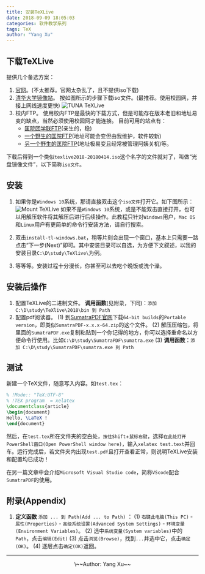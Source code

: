 ```yaml
---
title: 安装TeXLive
date: 2018-09-09 18:05:03
categories: 软件教学系列
tags: TeX
author: "Yang Xu"
---
```


## 下载TeXLive
提供几个备选方案：

<!--more-->

1. [官网](https://tug.org/texlive/)。(不太推荐。官网太杂乱了，且不提供iso下载)
2. [清华大学镜像站](https://mirrors.tuna.tsinghua.edu.cn/)。
按如图所示的步骤下载iso文件。(最推荐。使用校园网，并接上网线速度更快)
![TUNA TeXLive](/figure/tuna_TeXLive.png)
3. 校内FTP。
使用校内FTP是最快的下载方式，但是可能存在版本老旧和地址易变的缺点，当然必须使用校园网才能连接。
目前可用的站点有：
   - [匡院团学联FTP](ftp://ftp.diisquare.com)(亲生的，稳)
   - [一个野生的匡院FTP](ftp://114.212.170.211)(地址可能会变但由我维护，软件较新)
   - [另一个野生的匡院FTP](ftp://114.212.165.143)(地址极易变且经常被管理阿姨关机)等。

下载后得到一个类似``texlive2018-20180414.iso``这个名字的文件就对了，叫做“光盘镜像文件”，以下简称``iso文件``。

## 安装
1. 如果你是``Windows 10``系统，那请直接双击这个``iso文件``打开它。如下图所示：
![Mount TeXLive](/figure/mount_TeXLive.png)
如果不是``Windows 10``系统，或是不能双击直接打开，也可以用解压软件将其解压后进行后续操作。此教程只针对``Windows``用户，``Mac OS``和``Linux``用户有更简单的命令行安装方法，请自行搜索。

2. 双击``install-tl-windows.bat``，稍等片刻会出现一个窗口，基本上只需要一路点击“下一步(Next)”即可。其中安装目录可以自选，为方便下文叙述，以我的安装目录``C:\D\study\TeXlive\``为例。

3. 等等等。安装过程十分漫长，你甚至可以去吃个晚饭或洗个澡。

## 安装后操作
1. 配置TeXLive的二进制文件。
   **调用函数**(见附录，下同)：``添加 C:\D\study\TeXlive\2018\bin 到 Path``
2. 配置pdf阅读器。
   (1) 到[SumatraPDF官网](https://www.sumatrapdfreader.org/download-free-pdf-viewer.html)下载``64-bit builds``的``Portable version``，即类似``SumatraPDF-x.x.x-64.zip``的这个文件。
   (2) 解压压缩包，将里面的``SumatraPDF.exe``复制粘贴到一个你记得的地方，你可以选择重命名以方便命令行使用。比如``C:\D\study\SumatraPDF\sumatra.exe``
   (3) **调用函数**：``添加 C:\D\study\SumatraPDF\sumatra.exe 到 Path``

## 测试
新建一个TeX文件，随意写入内容。如``test.tex``：
```LaTeX
% !Mode:: "TeX:UTF-8"
% !TEX program  = xelatex
\documentclass{article}
\begin{document}
Hello, \LaTeX !
\end{document}
```

然后，在``test.tex``所在文件夹的空白处，``按住Shift``+``鼠标右键``，选择``在此处打开PowerShell窗口(Open PowerShell window here)``，输入``xelatex test.text``并回车。运行完成后，若文件夹内出现``test.pdf``且打开查看正常，则说明TeXLive安装和配置均已成功！

在另一篇文章中会介绍``Microsoft Visual Studio code``，简称``VScode``配合``SumatraPDF``的使用。

## 附录(Appendix)
1. **定义函数** ``添加 ... 到 Path(Add ... to Path)`` ：
    (1) ``右键此电脑(This PC)`` - ``属性(Properties)`` - ``高级系统设置(Advanced System Settings)`` - ``环境变量(Environment Variables)``。
   (2) 选中``系统变量(System variables)``中的``Path``，点击``编辑(Edit)``
   (3) 点击``浏览(Browse)``，找到`` ... ``并选中它，点击``确定(OK)``。
   (4) 逐层点击``确定(OK)``返回。

---
<center>\~~Author: Yang Xu~~</center>
